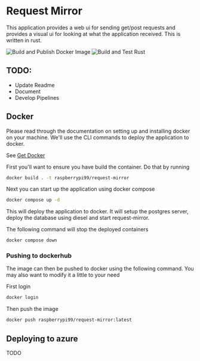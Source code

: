 # Request Mirror
This application provides a web ui for sending get/post requests and provides a visual ui for looking at what the application received. This is written in rust.

![Build and Publish Docker Image](https://github.com/RaspberryProgramming/request-mirror/actions/workflows/docker-image.yml/badge.svg
)
![Build and Test Rust](https://github.com/RaspberryProgramming/request-mirror/actions/workflows/rust.yml/badge.svg)

## TODO:
 - Update Readme
 - Document
 - Develop Pipelines

## Docker

Please read through the documentation on setting up and installing docker on your machine.
We'll use the CLI commands to deploy the application to docker.

See [Get Docker](https://docs.docker.com/get-docker/)

First you'll want to ensure you have build the container. Do that by running

```bash
docker build . -t raspberrypi99/request-mirror
```

Next you can start up the application using docker compose

```bash
docker compose up -d
```

This will deploy the application to docker. It will setup the postgres server, deploy the database using diesel and start request-mirror.

The following command will stop the deployed containers

```bash
docker compose down
```

### Pushing to dockerhub

The image can then be pushed to docker using the following command. You may also want to modify it a little to your need

First login
```bash
docker login
```

Then push the image
```bash
docker push raspberrypi99/request-mirror:latest
```

## Deploying to azure

TODO
